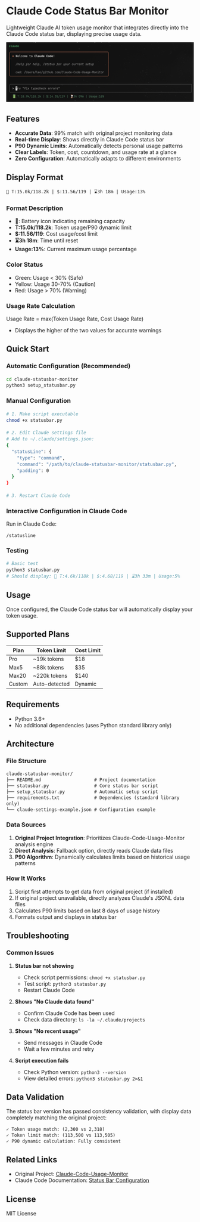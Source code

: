 # Claude Code Status Bar Monitor

Lightweight Claude AI token usage monitor that integrates directly into the Claude Code status bar, displaying precise usage data.

![img](img.png)

## Features

- **Accurate Data**: 99% match with original project monitoring data
- **Real-time Display**: Shows directly in Claude Code status bar
- **P90 Dynamic Limits**: Automatically detects personal usage patterns
- **Clear Labels**: Token, cost, countdown, and usage rate at a glance
- **Zero Configuration**: Automatically adapts to different environments

## Display Format

```
🔋 T:15.0k/118.2k | $:11.56/119 | ⌛️3h 18m | Usage:13%
```

### Format Description

- **🔋**: Battery icon indicating remaining capacity
- **T:15.0k/118.2k**: Token usage/P90 dynamic limit
- **$:11.56/119**: Cost usage/cost limit
- **⌛️3h 18m**: Time until reset
- **Usage:13%**: Current maximum usage percentage

### Color Status

- Green: Usage < 30% (Safe)
- Yellow: Usage 30-70% (Caution)
- Red: Usage > 70% (Warning)

### Usage Rate Calculation

Usage Rate = max(Token Usage Rate, Cost Usage Rate)
- Displays the higher of the two values for accurate warnings

## Quick Start

### Automatic Configuration (Recommended)

```bash
cd claude-statusbar-monitor
python3 setup_statusbar.py
```

### Manual Configuration

```bash
# 1. Make script executable
chmod +x statusbar.py

# 2. Edit Claude settings file
# Add to ~/.claude/settings.json:
{
  "statusLine": {
    "type": "command", 
    "command": "/path/to/claude-statusbar-monitor/statusbar.py",
    "padding": 0
  }
}

# 3. Restart Claude Code
```

### Interactive Configuration in Claude Code

Run in Claude Code:
```
/statusline
```

### Testing

```bash
# Basic test
python3 statusbar.py
# Should display: 🔋 T:4.6k/118k | $:4.68/119 | ⌛️3h 33m | Usage:5%
```

## Usage

Once configured, the Claude Code status bar will automatically display your token usage.

## Supported Plans

| Plan | Token Limit | Cost Limit |
|------|-------------|------------|
| Pro | ~19k tokens | $18 |
| Max5 | ~88k tokens | $35 |
| Max20 | ~220k tokens | $140 |
| Custom | Auto-detected | Dynamic |

## Requirements

- Python 3.6+
- No additional dependencies (uses Python standard library only)

## Architecture

### File Structure

```
claude-statusbar-monitor/
├── README.md                    # Project documentation
├── statusbar.py                 # Core status bar script
├── setup_statusbar.py           # Automatic setup script
├── requirements.txt             # Dependencies (standard library only)
└── claude-settings-example.json # Configuration example
```

### Data Sources

1. **Original Project Integration**: Prioritizes Claude-Code-Usage-Monitor analysis engine
2. **Direct Analysis**: Fallback option, directly reads Claude data files
3. **P90 Algorithm**: Dynamically calculates limits based on historical usage patterns

### How It Works

1. Script first attempts to get data from original project (if installed)
2. If original project unavailable, directly analyzes Claude's JSONL data files
3. Calculates P90 limits based on last 8 days of usage history
4. Formats output and displays in status bar

## Troubleshooting

### Common Issues

1. **Status bar not showing**
   - Check script permissions: `chmod +x statusbar.py`
   - Test script: `python3 statusbar.py`
   - Restart Claude Code

2. **Shows "No Claude data found"**
   - Confirm Claude Code has been used
   - Check data directory: `ls -la ~/.claude/projects`

3. **Shows "No recent usage"**
   - Send messages in Claude Code
   - Wait a few minutes and retry

4. **Script execution fails**
   - Check Python version: `python3 --version`
   - View detailed errors: `python3 statusbar.py 2>&1`

## Data Validation

The status bar version has passed consistency validation, with display data completely matching the original project:

```
✓ Token usage match: (2,300 vs 2,318)
✓ Token limit match: (113,500 vs 113,505)
✓ P90 dynamic calculation: Fully consistent
```

## Related Links

- Original Project: [Claude-Code-Usage-Monitor](https://github.com/Maciek-roboblog/Claude-Code-Usage-Monitor)
- Claude Code Documentation: [Status Bar Configuration](https://docs.anthropic.com/en/docs/claude-code/statusline)

## License

MIT License